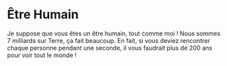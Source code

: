 # Être Humain

Je suppose que vous êtes un être humain, tout comme moi ! Nous sommes 7
milliards sur Terre, ça fait beaucoup. En fait, si vous deviez rencontrer chaque
personne pendant une seconde, il vous faudrait plus de 200 ans pour voir tout le
monde !
